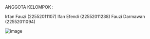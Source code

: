 ANGGOTA KELOMPOK :

Irfan Fauzi		(22552011107)
Ifan Efendi		(22552011238)
Fauzi Darmawan	(22552011094)

![image](https://github.com/user-attachments/assets/4975d592-6b4f-4aee-a1ee-36d385de5d03)

